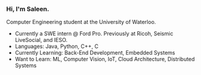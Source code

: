 ### Hi, I'm Saleen.

Computer Engineering student at the University of Waterloo.

- Currently a SWE intern @ Ford Pro. Previously at Ricoh, Seismic LiveSocial, and IESO.
- Languages: Java, Python, C++, C
- Currently Learning: Back-End Development, Embedded Systems
- Want to Learn: ML, Computer Vision, IoT, Cloud Architecture, Distributed Systems
